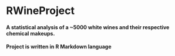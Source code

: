 # RWineProject

#### A statistical analysis of a ~5000 white wines and their respective chemical makeups.

#### Project is written in R Markdown language
